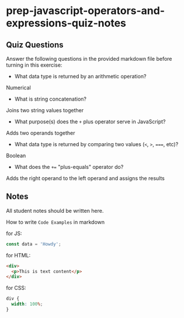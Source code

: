 # prep-javascript-operators-and-expressions-quiz-notes

## Quiz Questions

Answer the following questions in the provided markdown file before turning in this exercise:

- What data type is returned by an arithmetic operation?

Numerical

- What is string concatenation?

Joins two string values together

- What purpose(s) does the `+` plus operator serve in JavaScript?

Adds two operands together

- What data type is returned by comparing two values (`<`, `>`, `===`, etc)?

Boolean

- What does the `+=` "plus-equals" operator do?

Adds the right operand to the left operand and assigns the results

## Notes

All student notes should be written here.

How to write `Code Examples` in markdown

for JS:

```javascript
const data = 'Howdy';
```

for HTML:

```html
<div>
  <p>This is text content</p>
</div>
```

for CSS:

```css
div {
  width: 100%;
}
```
